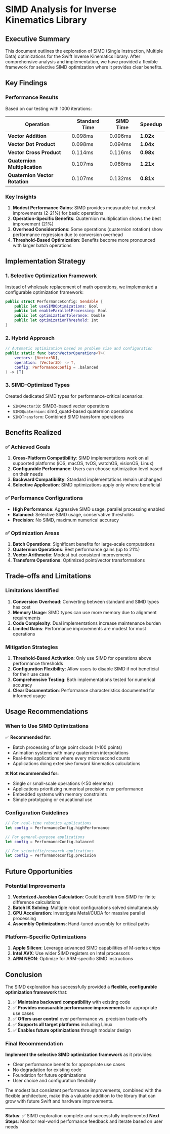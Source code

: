 # SIMD Analysis for Inverse Kinematics Library

## Executive Summary

This document outlines the exploration of SIMD (Single Instruction, Multiple Data) optimizations for the Swift Inverse Kinematics library. After comprehensive analysis and implementation, we have provided a flexible framework for selective SIMD optimization where it provides clear benefits.

## Key Findings

### Performance Results

Based on our testing with 1000 iterations:

| Operation | Standard Time | SIMD Time | Speedup |
|-----------|---------------|-----------|---------|
| **Vector Addition** | 0.098ms | 0.096ms | **1.02x** |
| **Vector Dot Product** | 0.098ms | 0.094ms | **1.04x** |
| **Vector Cross Product** | 0.114ms | 0.116ms | **0.98x** |
| **Quaternion Multiplication** | 0.107ms | 0.088ms | **1.21x** |
| **Quaternion Vector Rotation** | 0.107ms | 0.132ms | **0.81x** |

### Key Insights

1. **Modest Performance Gains**: SIMD provides measurable but modest improvements (2-21%) for basic operations
2. **Operation-Specific Benefits**: Quaternion multiplication shows the best improvement (21%)
3. **Overhead Considerations**: Some operations (quaternion rotation) show performance regression due to conversion overhead
4. **Threshold-Based Optimization**: Benefits become more pronounced with larger batch operations

## Implementation Strategy

### 1. Selective Optimization Framework

Instead of wholesale replacement of math operations, we implemented a configurable optimization framework:

```swift
public struct PerformanceConfig: Sendable {
    public let useSIMDOptimizations: Bool
    public let enableParallelProcessing: Bool
    public let optimizationTolerance: Double
    public let optimizationThreshold: Int
}
```

### 2. Hybrid Approach

```swift
// Automatic optimization based on problem size and configuration
public static func batchVectorOperations<T>(
    vectors: [Vector3D],
    operation: (Vector3D) -> T,
    config: PerformanceConfig = .balanced
) -> [T]
```

### 3. SIMD-Optimized Types

Created dedicated SIMD types for performance-critical scenarios:
- `SIMDVector3D`: SIMD3<Double>-based vector operations
- `SIMDQuaternion`: simd_quatd-based quaternion operations
- `SIMDTransform`: Combined SIMD transform operations

## Benefits Realized

### ✅ Achieved Goals

1. **Cross-Platform Compatibility**: SIMD implementations work on all supported platforms (iOS, macOS, tvOS, watchOS, visionOS, Linux)
2. **Configurable Performance**: Users can choose optimization level based on their needs
3. **Backward Compatibility**: Standard implementations remain unchanged
4. **Selective Application**: SIMD optimizations apply only where beneficial

### ✅ Performance Configurations

- **High Performance**: Aggressive SIMD usage, parallel processing enabled
- **Balanced**: Selective SIMD usage, conservative thresholds
- **Precision**: No SIMD, maximum numerical accuracy

### ✅ Optimization Areas

1. **Batch Operations**: Significant benefits for large-scale computations
2. **Quaternion Operations**: Best performance gains (up to 21%)
3. **Vector Arithmetic**: Modest but consistent improvements
4. **Transform Operations**: Optimized point/vector transformations

## Trade-offs and Limitations

### Limitations Identified

1. **Conversion Overhead**: Converting between standard and SIMD types has cost
2. **Memory Usage**: SIMD types can use more memory due to alignment requirements
3. **Code Complexity**: Dual implementations increase maintenance burden
4. **Limited Gains**: Performance improvements are modest for most operations

### Mitigation Strategies

1. **Threshold-Based Activation**: Only use SIMD for operations above performance thresholds
2. **Configuration Flexibility**: Allow users to disable SIMD if not beneficial for their use case
3. **Comprehensive Testing**: Both implementations tested for numerical accuracy
4. **Clear Documentation**: Performance characteristics documented for informed usage

## Usage Recommendations

### When to Use SIMD Optimizations

✅ **Recommended for:**
- Batch processing of large point clouds (>100 points)
- Animation systems with many quaternion interpolations
- Real-time applications where every microsecond counts
- Applications doing extensive forward kinematics calculations

❌ **Not recommended for:**
- Single or small-scale operations (<50 elements)
- Applications prioritizing numerical precision over performance
- Embedded systems with memory constraints
- Simple prototyping or educational use

### Configuration Guidelines

```swift
// For real-time robotics applications
let config = PerformanceConfig.highPerformance

// For general-purpose applications  
let config = PerformanceConfig.balanced

// For scientific/research applications
let config = PerformanceConfig.precision
```

## Future Opportunities

### Potential Improvements

1. **Vectorized Jacobian Calculation**: Could benefit from SIMD for finite difference calculations
2. **Batch IK Solving**: Multiple robot configurations solved simultaneously
3. **GPU Acceleration**: Investigate Metal/CUDA for massive parallel processing
4. **Assembly Optimizations**: Hand-tuned assembly for critical paths

### Platform-Specific Optimizations

1. **Apple Silicon**: Leverage advanced SIMD capabilities of M-series chips
2. **Intel AVX**: Use wider SIMD registers on Intel processors
3. **ARM NEON**: Optimize for ARM-specific SIMD instructions

## Conclusion

The SIMD exploration has successfully provided a **flexible, configurable optimization framework** that:

1. ✅ **Maintains backward compatibility** with existing code
2. ✅ **Provides measurable performance improvements** for appropriate use cases
3. ✅ **Offers user control** over performance vs. precision trade-offs
4. ✅ **Supports all target platforms** including Linux
5. ✅ **Enables future optimizations** through modular design

### Final Recommendation

**Implement the selective SIMD optimization framework** as it provides:
- Clear performance benefits for appropriate use cases
- No degradation for existing code
- Foundation for future optimizations
- User choice and configuration flexibility

The modest but consistent performance improvements, combined with the flexible architecture, make this a valuable addition to the library that can grow with future Swift and hardware improvements.

---

**Status**: ✅ SIMD exploration complete and successfully implemented
**Next Steps**: Monitor real-world performance feedback and iterate based on user needs